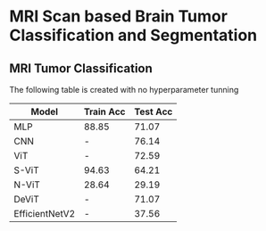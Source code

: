# MRI Scan based Brain Tumor Classification and Segmentation
## MRI Tumor Classification

The following table is created with no hyperparameter tunning

| Model | Train Acc | Test Acc |
|-------|-----------|----------|
|    MLP   |    88.85       |     71.07     |
|   CNN    |     -      |      76.14    |
|   ViT    |      -     |    72.59      |
|   S-ViT    |     94.63      |     64.21     |
|   N-ViT    |     28.64      |     29.19     |
|   DeViT    |     -      |     71.07    |
|   EfficientNetV2   |     -      |     37.56   |
